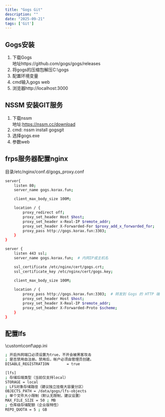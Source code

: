 ```yaml
---
title: "Gogs Git"
description: ""
date: "2025-09-21"
tags: ['Git']
---
```


## Gogs安装  
1. 下载Gogs  
地址https://github.com/gogs/gogs/releases  
2. 将gogs的压缩包解压C:\gogs  
3. 配置环境变量
4. cmd输入gogs web
5. 浏览器http://localhost:3000

## NSSM 安装GIT服务
1. 下载nssm  
地址:https://nssm.cc/download  
2. cmd: nssm install gogsgit  
3. 选择gogs.exe  
4. 参数web  

## frps服务器配置nginx
目录/etc/nginx/conf.d/gogs_proxy.conf  
~~~sh
server{
	listen 80;
	server_name gogs.korax.fun;

	client_max_body_size 100M;

	location / {
		proxy_redirect off;
		proxy_set_header Host $host;
		proxy_set_header x-Real-IP $remote_addr;
		proxy_set_header X-Forwarded-For $proxy_add_x_forwarded_for;
		proxy_pass http://gogs.korax.fun:3303;
	}
}

server {
    listen 443 ssl;
    server_name gogs.korax.fun;  # 内网IP或主机名

    ssl_certificate /etc/nginx/cert/gogs.crt;
    ssl_certificate_key /etc/nginx/cert/gogs.key;
	
	client_max_body_size 100M;

    location / {
        proxy_pass http://gogs.korax.fun:3303;  # 转发到 Gogs 的 HTTP 端口
        proxy_set_header Host $host;
        proxy_set_header X-Real-IP $remote_addr;
        proxy_set_header X-Forwarded-Proto $scheme;
    }
}
~~~

## 配置lfs
\custom\conf\app.ini
~~~sh
; 开启外网端口必须设置为true，不开会被黑客攻击
; 是否禁用自注册。禁用后，帐户必须由管理员创建。
DISABLE_REGISTRATION        = true

[lfs]
; 存储后端类型（当前仅支持local）
STORAGE = local
; LFS对象存储路径（建议独立挂载大容量分区）
OBJECTS_PATH = /data/gogs/lfs-objects
; 单个文件大小限制（默认无限制，建议设置）
MAX_FILE_SIZE = 50 ; MB
; 仓库级存储配额（企业版特性）
REPO_QUOTA = 5 ; GB
~~~